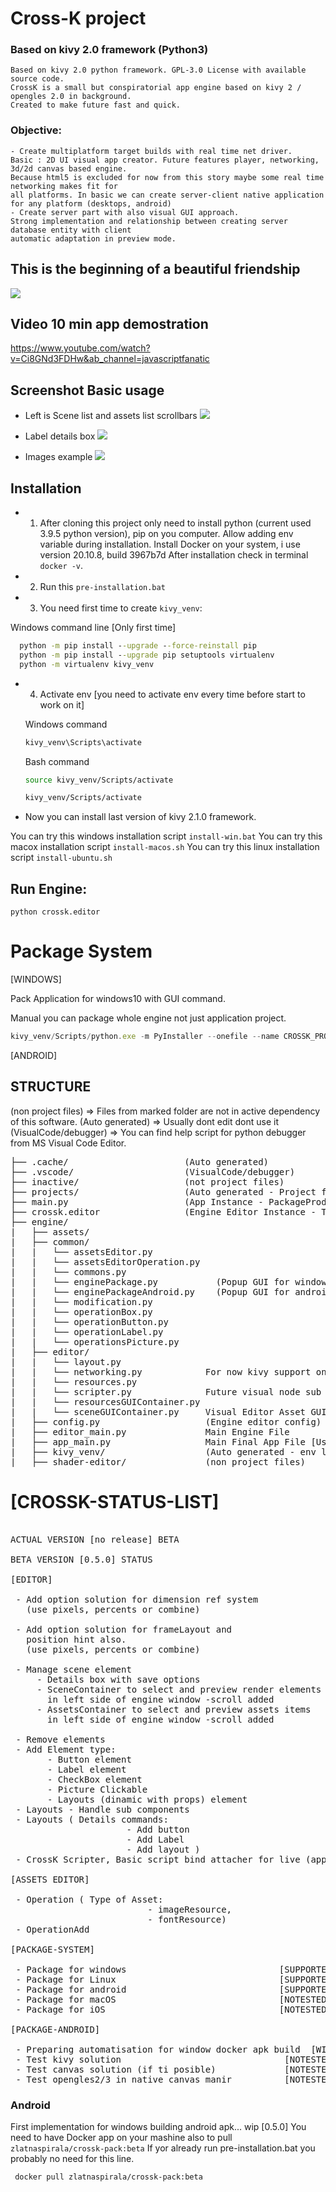 
# Cross-K project
### Based on kivy 2.0 framework (Python3)

    Based on kivy 2.0 python framework. GPL-3.0 License with available source code.
    CrossK is a small but conspiratorial app engine based on kivy 2 / opengles 2.0 in background.
    Created to make future fast and quick.

### Objective:
    - Create multiplatform target builds with real time net driver.
    Basic : 2D UI visual app creator. Future features player, networking, 3d/2d canvas based engine.
    Because html5 is excluded for now from this story maybe some real time networking makes fit for 
    all platforms. In basic we can create server-client native application for any platform (desktops, android)
    - Create server part with also visual GUI approach.
    Strong implementation and relationship between creating server database entity with client
    automatic adaptation in preview mode.

## This is the beginning of a beautiful friendship
![](https://github.com/zlatnaspirala/cross-k/blob/master/engine/assets/logo/logo.png)

## Video 10 min app demostration
https://www.youtube.com/watch?v=Ci8GNd3FDHw&ab_channel=javascriptfanatic

## Screenshot Basic usage

 - Left is Scene list and assets list scrollbars
![](https://github.com/zlatnaspirala/cross-k/blob/master/non-project-files/0.4.0.png)

- Label details box
![](https://github.com/zlatnaspirala/cross-k/blob/master/non-project-files/details.png)

- Images example
![](https://github.com/zlatnaspirala/cross-k/blob/master/non-project-files/cross-k.png)


## Installation

 - 1) After cloning this project only need to install python (current used 3.9.5 python version),
      pip on you computer. Allow adding env variable during installation.
      Install Docker on your system, i use version 20.10.8, build 3967b7d
      After installation check in terminal `docker -v`.

 - 2) Run this `pre-installation.bat`

 - 3) You need first time to create `kivy_venv`:

  Windows command line [Only first time]
  ```cmd
    python -m pip install --upgrade --force-reinstall pip
    python -m pip install --upgrade pip setuptools virtualenv
    python -m virtualenv kivy_venv
  ```

- 4) Activate env 
     [you need to activate env every time before start to work on it]

  Windows command
  ```cmd
  kivy_venv\Scripts\activate
  ```

  Bash command
  ```bash
  source kivy_venv/Scripts/activate

  kivy_venv/Scripts/activate
  ```

 - Now you can install last version of kivy 2.1.0 framework.

  You can try this windows installation script `install-win.bat`
  You can try this macox installation script `install-macos.sh`
  You can try this linux installation script `install-ubuntu.sh`


## Run Engine:

```
python crossk.editor
```

# Package System

[WINDOWS]

Pack Application for windows10 with GUI command.

Manual you can package whole engine not just application project.
```js
kivy_venv/Scripts/python.exe -m PyInstaller --onefile --name CROSSK_PROJECT1 --distpath packages/projectTest --workpath .cache/ main.py
```

[ANDROID]

  

## STRUCTURE

(non project files) => Files from marked folder are not in active dependency 
 of this software.
(Auto generated)    => Usually dont edit dont use it
(VisualCode/debugger)  => You can find help script for python debugger
from MS Visual Code Editor.

<pre>
├── .cache/                      (Auto generated)
├── .vscode/                     (VisualCode/debugger)
├── inactive/                    (not project files)
├── projects/                    (Auto generated - Project files)
├── main.py                      (App Instance - PackageProduction)
├── crossk.editor                (Engine Editor Instance - This is python file)
├── engine/
|   ├── assets/
|   ├── common/
|   |   └── assetsEditor.py
|   |   └── assetsEditorOperation.py
|   |   └── commons.py
|   |   └── enginePackage.py           (Popup GUI for windows, linux, macos packing)
|   |   └── enginePackageAndroid.py    (Popup GUI for android packing)
|   |   └── modification.py
|   |   └── operationBox.py
|   |   └── operationButton.py
|   |   └── operationLabel.py
|   |   └── operationsPicture.py
|   ├── editor/
|   |   └── layout.py
|   |   └── networking.py            For now kivy support only curl (http request)
|   |   └── resources.py
|   |   └── scripter.py              Future visual node sub editor,text script for now
|   |   └── resourcesGUIContainer.py
|   |   └── sceneGUIContainer.py     Visual Editor Asset GUI box
|   ├── config.py                    (Engine editor config)
|   ├── editor_main.py               Main Engine File
|   ├── app_main.py                  Main Final App File [Used for package proccess]
|   ├── kivy_venv/                   (Auto generated - env libraries)
|   ├── shader-editor/               (non project files)
</pre>

# [CROSSK-STATUS-LIST]

<pre>

ACTUAL VERSION [no release] BETA

BETA VERSION [0.5.0] STATUS

[EDITOR]

 - Add option solution for dimension ref system
   (use pixels, percents or combine)

 - Add option solution for frameLayout and 
   position hint also.
   (use pixels, percents or combine)

 - Manage scene element
     - Details box with save options
     - SceneContainer to select and preview render elements
       in left side of engine window -scroll added
     - AssetsContainer to select and preview assets items
       in left side of engine window -scroll added

 - Remove elements
 - Add Element type:
       - Button element
       - Label element
       - CheckBox element
       - Picture Clickable
       - Layouts (dinamic with props) element
 - Layouts - Handle sub components
 - Layouts ( Details commands:
                      - Add button
                      - Add Label
                      - Add layout )
 - CrossK Scripter, Basic script bind attacher for live (app) buttons.

[ASSETS EDITOR]

 - Operation ( Type of Asset:
                          - imageResource,
                          - fontResource)
 - OperationAdd

[PACKAGE-SYSTEM]

 - Package for windows                             [SUPPORTED]
 - Package for Linux                               [SUPPORTED]
 - Package for android                             [SUPPORTED][DOCKER]
 - Package for macOS                               [NOTESTED]
 - Package for iOS                                 [NOTESTED]

[PACKAGE-ANDROID]

 - Preparing automatisation for window docker apk build  [WIP]
 - Test kivy solution                               [NOTESTED]
 - Test canvas solution (if ti posible)             [NOTESTED]
 - Test opengles2/3 in native canvas manir          [NOTESTED]
</pre>


### Android

 First implementation for windows building android apk... wip
 [0.5.0]
 You need to have Docker app on your mashine also to pull `zlatnaspirala/crossk-pack:beta`
 If yor already run pre-installation.bat you probably no need for this line.
 
```
 docker pull zlatnaspirala/crossk-pack:beta
```

